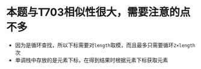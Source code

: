 # 本题与T703相似性很大，需要注意的点不多

+ 因为是循环查找，所以下标需要对`length`取模，而且最多只需要循环`2×length`次
+ 单调栈中存放的是元素下标，在得到结果时根据元素下标获取元素